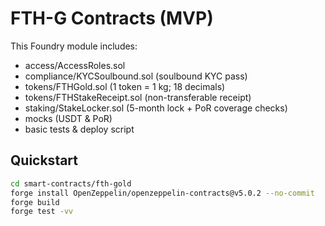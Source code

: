 # FTH-G Contracts (MVP)

This Foundry module includes:
- access/AccessRoles.sol
- compliance/KYCSoulbound.sol (soulbound KYC pass)
- tokens/FTHGold.sol (1 token = 1 kg; 18 decimals)
- tokens/FTHStakeReceipt.sol (non-transferable receipt)
- staking/StakeLocker.sol (5-month lock + PoR coverage checks)
- mocks (USDT & PoR)
- basic tests & deploy script

## Quickstart

```bash
cd smart-contracts/fth-gold
forge install OpenZeppelin/openzeppelin-contracts@v5.0.2 --no-commit
forge build
forge test -vv
```
